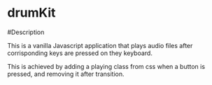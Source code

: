 # drumKit

#Description

This is a vanilla Javascript application that plays audio files after corrisponding keys are pressed on they keyboard. 

This is achieved by adding a playing class from css when a button is pressed, and removing it after transition. 